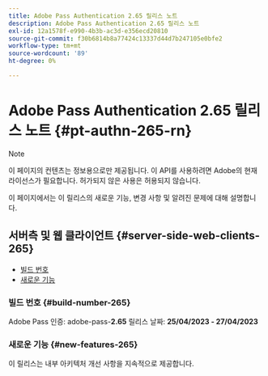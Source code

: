 ```yaml
---
title: Adobe Pass Authentication 2.65 릴리스 노트
description: Adobe Pass Authentication 2.65 릴리스 노트
exl-id: 12a1578f-e990-4b3b-ac3d-e356ecd20810
source-git-commit: f30b6814b8a77424c13337d44d7b247105e0bfe2
workflow-type: tm+mt
source-wordcount: '89'
ht-degree: 0%

---
```


# Adobe Pass Authentication 2.65 릴리스 노트 {#pt-authn-265-rn}

>[!NOTE]
>
>이 페이지의 컨텐츠는 정보용으로만 제공됩니다. 이 API를 사용하려면 Adobe의 현재 라이선스가 필요합니다. 허가되지 않은 사용은 허용되지 않습니다.

이 페이지에서는 이 릴리스의 새로운 기능, 변경 사항 및 알려진 문제에 대해 설명합니다.

## 서버측 및 웹 클라이언트 {#server-side-web-clients-265}

* [빌드 번호](#build-number-265)
* [새로운 기능](#new-features-265)

### 빌드 번호 {#build-number-265}

Adobe Pass 인증: adobe-pass-**2.65**
릴리스 날짜: **25/04/2023 - 27/04/2023**

### 새로운 기능 {#new-features-265}

이 릴리스는 내부 아키텍처 개선 사항을 지속적으로 제공합니다.
